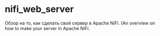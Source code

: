 # nifi_web_server
Обзор на то, как сделать свой сервер в Apache NiFi. (An overview on how to make your server in Apache NiFi.
